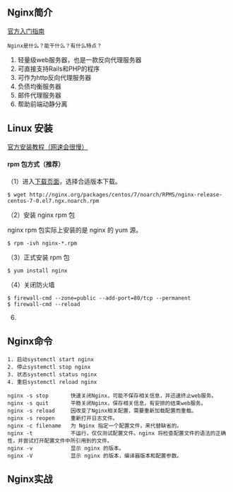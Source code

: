 

## Nginx简介

[官方入门指南](http://nginx.org/en/docs/beginners_guide.html)

	Nginx是什么？能干什么？有什么特点？

1. 轻量级web服务器，也是一款反向代理服务器
2. 可直接支持Rails和PHP的程序
3. 可作为http反向代理服务器
4. 负债均衡服务器
5. 邮件代理服务器
6. 帮助前端动静分离

## Linux 安装

[官方安装教程（网速会很慢）](http://nginx.org/en/linux_packages.html#RHEL-CentOS) 

#### rpm 包方式（推荐）

（1）进入[下载页面](http://nginx.org/packages/)，选择合适版本下载。

```
$ wget http://nginx.org/packages/centos/7/noarch/RPMS/nginx-release-centos-7-0.el7.ngx.noarch.rpm
```

（2）安装 nginx rpm 包

nginx rpm 包实际上安装的是 nginx 的 yum 源。

```
$ rpm -ivh nginx-*.rpm
```

（3）正式安装 rpm 包

```
$ yum install nginx
```

（4）关闭防火墙

```
$ firewall-cmd --zone=public --add-port=80/tcp --permanent
$ firewall-cmd --reload
```

6. 
## Nginx命令
	1. 启动systemctl start nginx
	2. 停止systemctl stop nginx
	3. 状态systemctl status nginx
	4. 重启systemctl reload nginx
```
nginx -s stop       快速关闭Nginx，可能不保存相关信息，并迅速终止web服务。
nginx -s quit       平稳关闭Nginx，保存相关信息，有安排的结束web服务。
nginx -s reload     因改变了Nginx相关配置，需要重新加载配置而重载。
nginx -s reopen     重新打开日志文件。
nginx -c filename   为 Nginx 指定一个配置文件，来代替缺省的。
nginx -t            不运行，仅仅测试配置文件。nginx 将检查配置文件的语法的正确性，并尝试打开配置文件中所引用到的文件。
nginx -v            显示 nginx 的版本。
nginx -V            显示 nginx 的版本，编译器版本和配置参数。
```

## Nginx实战



















